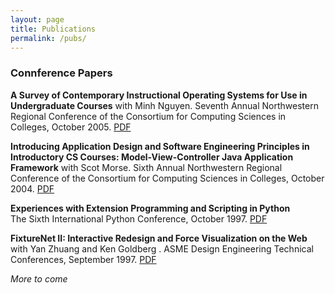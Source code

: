 ```yaml
---
layout: page
title: Publications
permalink: /pubs/
---
```

### Connference Papers

**A Survey of Contemporary Instructional Operating Systems for Use in Undergraduate Courses** 
with Minh Nguyen.
Seventh Annual Northwestern Regional Conference of the
Consortium for Computing Sciences in Colleges, October 2005.
[PDF](anderson-nguyen-CCSC-NW-2005.pdf)

**Introducing Application Design and Software Engineering Principles in
Introductory CS Courses: Model-View-Controller Java Application Framework** 
with Scot Morse.
Sixth Annual Northwestern Regional Conference of the
Consortium for Computing Sciences in Colleges, October 2004.
[PDF](morse-anderson-CCSC-NW-2004.pdf)

**Experiences with Extension Programming and Scripting in Python**  
The Sixth International Python Conference, October 1997.
[PDF](anderson-sixth-py-conference.pdf)

**FixtureNet II: Interactive Redesign and Force Visualization on the Web**
with Yan Zhuang and Ken Goldberg .
ASME Design Engineering Technical Conferences, September 1997.
[PDF](anderson-zhuang-goldberg-detc97.pdf)

*More to come*
